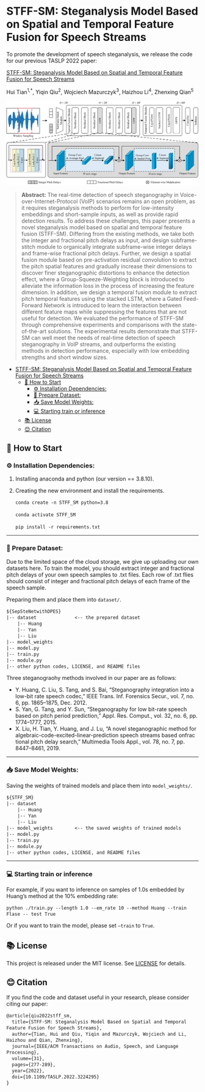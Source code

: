 # STFF-SM: Steganalysis Model Based on Spatial and Temporal Feature Fusion for Speech Streams

To promote the development of speech steganalysis, we release the code for our previous TASLP 2022 paper:

[STFF-SM: Steganalysis Model Based on Spatial and Temporal Feature Fusion for Speech Streams](https://ieeexplore.ieee.org/document/9961950)

Hui Tian<sup>1,*</sup>, Yiqin Qiu<sup>2</sup>, Wojciech Mazurczyk<sup>3</sup>, Haizhou Li<sup>4</sup>, Zhenxing Qian<sup>5</sup>

![framework](./framework.png)

> **Abstract:** The real-time detection of speech steganography in Voice-over-Internet-Protocol (VoIP) scenarios remains an open problem, as it requires steganalysis methods to perform for low-intensity embeddings and short-sample inputs, as well as provide rapid detection results. To address these challenges, this paper presents a novel steganalysis model based on spatial and temporal feature fusion (STFF-SM). Differing from the existing methods, we take both the integer and fractional pitch delays as input, and design subframe-stitch module to organically integrate subframe-wise integer delays and frame-wise fractional pitch delays. Further, we design a spatial fusion module based on pre-activation residual convolution to extract the pitch spatial features and gradually increase their dimensions to discover finer steganographic distortions to enhance the detection effect, where a Group-Squeeze-Weighting block is introduced to alleviate the information loss in the process of increasing the feature dimension. In addition, we design a temporal fusion module to extract pitch temporal features using the stacked LSTM, where a Gated Feed-Forward Network is introduced to learn the interaction between different feature maps while suppressing the features that are not useful for detection. We evaluated the performance of STFF-SM through comprehensive experiments and comparisons with the state-of-the-art solutions. The experimental results demonstrate that STFF-SM can well meet the needs of real-time detection of speech steganography in VoIP streams, and outperforms the existing methods in detection performance, especially with low embedding strengths and short window sizes.

- [STFF-SM: Steganalysis Model Based on Spatial and Temporal Feature Fusion for Speech Streams](#stff-sm-steganalysis-model-based-on-spatial-and-temporal-feature-fusion-for-speech-streams)
  - [🏁 How to Start](#-how-to-start)
    - [⚙️ Installation Dependencies:](#️-installation-dependencies)
    - [📩 Prepare Dataset:](#-prepare-dataset)
    - [📥 Save Model Weights:](#-save-model-weights)
    - [💻 Starting train or inference](#-starting-train-or-inference)
  - [📚 License](#-license)
  - [😊 Citation](#-citation)


## 🏁 How to Start

### ⚙️ Installation Dependencies:

1. Installing anaconda and python (our version == 3.8.10).

2. Creating the new environment and install the requirements.

   ```
   conda create -n STFF_SM python=3.8
   
   conda activate STFF_SM
   
   pip install -r requirements.txt
   ```

------

### 📩 Prepare Dataset:

Due to the limited space of the cloud storage, we give up uploading our own datasets here. To train the model, you should extract integer and fractional pitch delays of your own speech samples to .txt files. Each row of .txt flies should consist of integer and fractional pitch delays of each frame of the speech sample.

Preparing them and place them into `dataset/`.

```
${SepSteNetwithDPES}
|-- dataset              <-- the prepared dataset
	|-- Huang
	|-- Yan
	|-- Liu
|-- model_weights
|-- model.py
|-- train.py
|-- module.py
|-- other python codes, LICENSE, and README files
```

Three steganograohy methods involved in our paper are as follows:

- Y. Huang, C. Liu, S. Tang, and S. Bai, “Steganography integration into a low-bit rate speech codec,” IEEE Trans. Inf. Forensics Secur., vol. 7, no. 6, pp. 1865–1875, Dec. 2012.
- S. Yan, G. Tang, and Y. Sun, “Steganography for low bit-rate speech based on pitch period prediction,” Appl. Res. Comput., vol. 32, no. 6, pp. 1774–1777, 2015.
- X. Liu, H. Tian, Y. Huang, and J. Lu, “A novel steganographic method for algebraic-code-excited-linear-prediction speech streams based onfrac tional pitch delay search,” Multimedia Tools Appl., vol. 78, no. 7, pp. 8447–8461, 2019.

------

### 📥 Save Model Weights:

Saving the weights of trained models and place them into `model_weights/`.

```
${STFF_SM}
|-- dataset
	|-- Huang
	|-- Yan
	|-- Liu
|-- model_weights        <-- the saved weights of trained models
|-- model.py
|-- train.py
|-- module.py
|-- other python codes, LICENSE, and README files
```

------

### 💻 Starting train or inference

For example, if you want to inference on samples of 1.0s embedded by Huang’s method at the 10% embedding rate:

```
python ./train.py --length 1.0 --em_rate 10 --method Huang --train Flase -- test True
```

Or if you want to train the model, please set `–train` to `True`.

## 📚 License

This project is released under the MIT license. See [LICENSE](https://github.com/BarryxxZ/STFF-SM/blob/main/LICENSE) for details.

## 😊 Citation

If you find the code and dataset useful in your research, please consider citing our paper:

```
@article{qiu2022stff_sm,
  title={STFF-SM: Steganalysis Model Based on Spatial and Temporal Feature Fusion for Speech Streams},
  author={Tian, Hui and Qiu, Yiqin and Mazurczyk, Wojciech and Li, Haizhou and Qian, Zhenxing},
  journal={IEEE/ACM Transactions on Audio, Speech, and Language Processing},
  volume={31},
  pages={277-289},
  year={2022},
  doi={10.1109/TASLP.2022.3224295}
}
```
